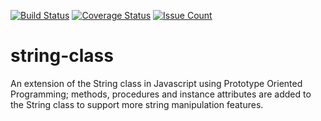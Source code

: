 [![Build Status](https://travis-ci.org/andela-oagunbiade/string-class.svg?branch=develop)](https://travis-ci.org/andela-oagunbiade/string-class)
[![Coverage Status](https://coveralls.io/repos/github/andela-oagunbiade/string-class/badge.svg?branch=develop)](https://coveralls.io/github/andela-oagunbiade/string-class?branch=develop)
[![Issue Count](https://codeclimate.com/github/andela-oagunbiade/string-class/badges/issue_count.svg)](https://codeclimate.com/github/andela-oagunbiade/string-class)

# string-class
An extension of the String class in Javascript using Prototype Oriented Programming; methods, procedures and instance attributes are added to the String class to support more string manipulation features.
